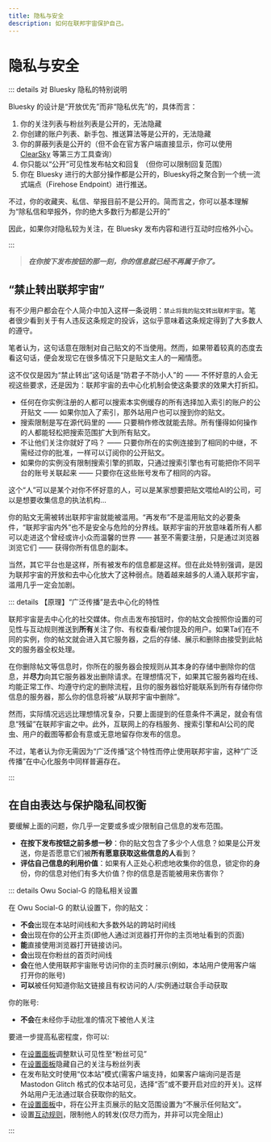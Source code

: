 ```yaml
---
title: 隐私与安全
description: 如何在联邦宇宙保护自己。
---
```


# 隐私与安全

::: details 对 Bluesky 隐私的特别说明

Bluesky 的设计是“开放优先”而非“隐私优先”的，具体而言：

1. 你的关注列表与粉丝列表是公开的，无法隐藏
2. 你创建的账户列表、新手包、推送算法等是公开的，无法隐藏
3. 你的屏蔽列表是公开的（但不会在官方客户端直接显示，你可以使用 [ClearSky](https://clearsky.app) 等第三方工具查询）
4. 你只能以“公开”可见性发布帖文和回复 （但你可以限制回复范围）
5. 你在 Bluesky 进行的大部分操作都是公开的，Bluesky将之聚合到一个统一流式端点（Firehose Endpoint）进行推送。

不过，你的收藏夹、私信、举报目前不是公开的。简而言之，你可以基本理解为“除私信和举报外，你的绝大多数行为都是公开的”

因此，如果你对隐私较为关注，在 Bluesky 发布内容和进行互动时应格外小心。

:::

> ***在你按下发布按钮的那一刻，你的信息就已经不再属于你了。***

## “禁止转出联邦宇宙”

有不少用户都会在个人简介中加入这样一条说明：`禁止将我的贴文转出联邦宇宙`。笔者很少看到关于有人违反这条规定的投诉，这似乎意味着这条规定得到了大多数人的遵守。

笔者认为，这句话意在限制对自己贴文的不当使用。然而，如果带着较真的态度去看这句话，便会发现它在很多情况下只是贴文主人的一厢情愿。

这不仅仅是因为“禁止转出”这句话是“防君子不防小人”的 —— 不怀好意的人会无视这些要求，还是因为：联邦宇宙的去中心化机制会使这条要求的效果大打折扣。

- 任何在你实例注册的人都可以搜索本实例缓存的所有选择加入索引的账户的公开贴文 —— 如果你加入了索引，那外站用户也可以搜到你的贴文。
- 搜索限制是写在源代码里的 —— 只要稍作修改就能去除。所有懂得如何操作的人都能轻松把搜索范围扩大到所有贴文。
- 不让他们关注你就好了吗？ —— 只要你所在的实例连接到了相同的中继，不需经过你的批准，一样可以订阅你的公开贴文。
- 如果你的实例没有限制搜索引擎的抓取，只通过搜索引擎也有可能把你不同平台的账号关联起来 —— 只要你在这些账号发布了相同的内容。

这个“人”可以是某个对你不怀好意的人，可以是某家想要把贴文喂给AI的公司，可以是想要收集信息的执法机构...

你的贴文无需被转出联邦宇宙就能被滥用。“再发布”不是滥用贴文的必要条件，“联邦宇宙内外”也不是安全与危险的分界线。联邦宇宙的开放意味着所有人都可以走进这个曾经或许小众而温馨的世界 —— 甚至不需要注册，只是通过浏览器浏览它们 —— 获得你所有信息的副本。

当然，其它平台也是这样，所有被发布的信息都是这样。但在此处特别强调，是因为联邦宇宙的开放和去中心化放大了这种弱点。随着越来越多的人涌入联邦宇宙，滥用几乎一定会加剧。

::: details 【原理】“广泛传播”是去中心化的特性

联邦宇宙是去中心化的社交媒体。你点击发布按钮时，你的帖文会按照你设置的可见性与互动规则推送到**所有**关注了你、有权查看/被你提及的用户。如果Ta们在不同的实例，你的帖文就会进入其它服务器，之后的存储、展示和删除由接受到此帖文的服务器全权处理。

在你删除帖文等信息时，你所在的服务器会按规则从其本身的存储中删除你的信息，并**尽力**向其它服务器发出删除请求。在理想情况下，如果其它服务器均在线、均能正常工作、均遵守约定的删除流程，且你的服务器恰好能联系到所有存储你你信息的服务器，那么你的信息将被“从联邦宇宙中删除”。

然而，实际情况远远比理想情况复杂，只要上面提到的任意条件不满足，就会有信息“残留”在联邦宇宙之中。此外，互联网上的存档服务、搜索引擎和AI公司的爬虫、用户的截图等都会有意或无意地留存你发布的信息。

不过，笔者认为你无需因为“广泛传播”这个特性而停止使用联邦宇宙，这种“广泛传播”在中心化服务中同样普遍存在。

:::

## 在自由表达与保护隐私间权衡

要缓解上面的问题，你几乎一定要或多或少限制自己信息的发布范围。

- **在按下发布按钮之前多想一秒**：你的贴文包含了多少个人信息？如果是公开发送，你是否愿意它们被**所有愿意获取这些信息的人**看到？
- **评估自己信息的利用价值**：如果有人正处心积虑地收集你的信息，锁定你的身份，你的信息对他们有多大价值？你的信息是否能被用来伤害你？

::: details Owu Social-G 的隐私相关设置

在 Owu Social-G 的默认设置下，你的贴文：

- **不会**出现在本站时间线和大多数外站的跨站时间线
- **会**出现在你的公开主页(即他人通过浏览器打开你的主页地址看到的页面)
- **能**直接使用浏览器打开链接访问。
- **会**出现在你粉丝的首页时间线
- **会**在他人使用联邦宇宙账号访问你的主页时展示(例如，本站用户使用客户端打开你的账号)
- **可以**被任何知道你贴文链接且有权访问的人/实例通过联合手动获取

你的账号:

- **不会**在未经你手动批准的情况下被他人关注

要进一步提高私密程度，你可以:

- 在[设置面板](https://scg.owu.one/settings)调整默认可见性至“粉丝可见”
- 在[设置面板](https://scg.owu.one/settings)隐藏自己的关注与粉丝列表
- 在发布贴文时使用“仅本站”模式(需客户端支持，如果客户端询问是否是 Mastodon Glitch 格式的仅本站可见，选择“否”或不要开启对应的开关)。这样外站用户无法通过联合获取你的贴文。
- 在[设置面板](https://scg.owu.one/settings)中，将在公开主页展示的贴文范围设置为“不展示任何贴文”。
- 设置[互动规则](https://docs.gotosocial.org/zh-cn/latest/user_guide/settings/#_17)，限制他人的转发(仅尽力而为，并非可以完全阻止)

:::

